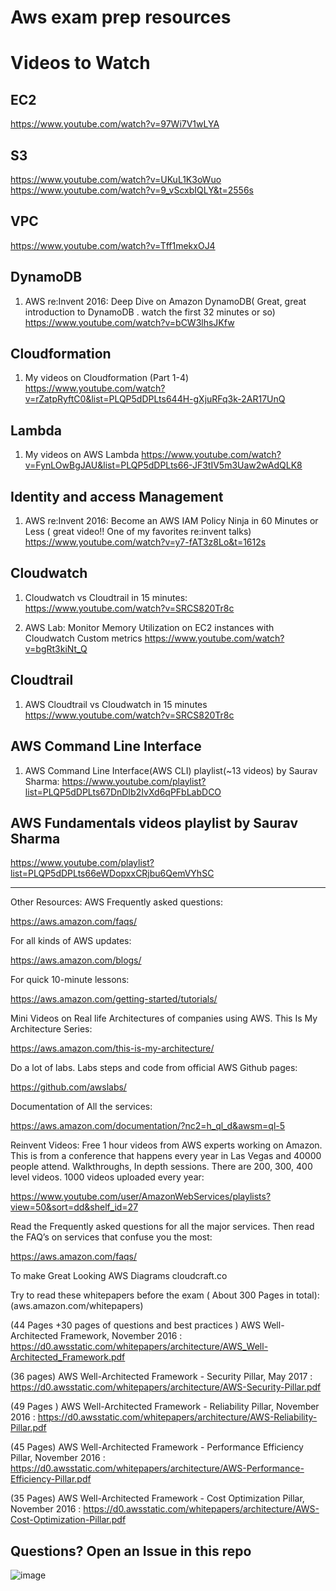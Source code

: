 # Aws exam prep resources


# Videos to Watch

## EC2
https://www.youtube.com/watch?v=97Wi7V1wLYA

## S3
https://www.youtube.com/watch?v=UKuL1K3oWuo
https://www.youtube.com/watch?v=9_vScxbIQLY&t=2556s

## VPC
https://www.youtube.com/watch?v=Tff1mekxOJ4

## DynamoDB 
1) AWS re:Invent 2016: Deep Dive on Amazon DynamoDB( Great, great introduction to DynamoDB . watch the first 32 minutes or so)
  https://www.youtube.com/watch?v=bCW3lhsJKfw 

## Cloudformation
1) My videos on Cloudformation (Part 1-4) 
https://www.youtube.com/watch?v=rZatpRyftC0&list=PLQP5dDPLts644H-gXjuRFq3k-2AR17UnQ

## Lambda
1) My videos on AWS Lambda
https://www.youtube.com/watch?v=FynLOwBgJAU&list=PLQP5dDPLts66-JF3tIV5m3Uaw2wAdQLK8


## Identity and access Management
1)  AWS re:Invent 2016: Become an AWS IAM Policy Ninja in 60 Minutes or Less ( great video!! One of my favorites re:invent talks)
    https://www.youtube.com/watch?v=y7-fAT3z8Lo&t=1612s
    
## Cloudwatch
1) Cloudwatch vs Cloudtrail in 15 minutes:
https://www.youtube.com/watch?v=SRCS820Tr8c


2) AWS Lab: Monitor Memory Utilization on EC2 instances with Cloudwatch Custom metrics
https://www.youtube.com/watch?v=bgRt3kiNt_Q


## Cloudtrail

1) AWS Cloudtrail vs Cloudwatch in 15 minutes 
https://www.youtube.com/watch?v=SRCS820Tr8c

## AWS Command Line Interface 

1) AWS Command Line Interface(AWS CLI) playlist(~13 videos) by Saurav Sharma:
https://www.youtube.com/playlist?list=PLQP5dDPLts67DnDIb2IvXd6qPFbLabDCO

## AWS Fundamentals videos playlist by Saurav Sharma
https://www.youtube.com/playlist?list=PLQP5dDPLts66eWDopxxCRjbu6QemVYhSC

----

Other Resources:
AWS Frequently asked questions:

https://aws.amazon.com/faqs/

For all kinds of AWS updates:

https://aws.amazon.com/blogs/

For quick 10-minute lessons:

https://aws.amazon.com/getting-started/tutorials/

Mini Videos on Real life Architectures of companies using AWS. This Is My Architecture Series:

https://aws.amazon.com/this-is-my-architecture/

Do a lot of labs. Labs steps and code from official AWS Github pages:

https://github.com/awslabs/

Documentation of All the services:

https://aws.amazon.com/documentation/?nc2=h_ql_d&awsm=ql-5

Reinvent Videos: Free 1 hour videos from AWS experts working on Amazon. This is from a conference that happens every year in Las Vegas and 40000 people attend. Walkthroughs, In depth sessions. There are 200, 300, 400 level videos. 1000 videos uploaded every year:

https://www.youtube.com/user/AmazonWebServices/playlists?view=50&sort=dd&shelf_id=27

Read the Frequently asked questions for all the major services. Then read the FAQ’s on services that confuse you the most:

https://aws.amazon.com/faqs/

To make Great Looking AWS Diagrams cloudcraft.co

Try to read these whitepapers before the exam ( About 300 Pages in total):
(aws.amazon.com/whitepapers)

(44 Pages +30 pages of questions and best practices ) AWS Well-Architected Framework, November 2016 :
https://d0.awsstatic.com/whitepapers/architecture/AWS_Well-Architected_Framework.pdf

(36 pages) AWS Well-Architected Framework - Security Pillar, May 2017 :
https://d0.awsstatic.com/whitepapers/architecture/AWS-Security-Pillar.pdf

(49 Pages ) AWS Well-Architected Framework - Reliability Pillar, November 2016 :
https://d0.awsstatic.com/whitepapers/architecture/AWS-Reliability-Pillar.pdf

(45 Pages) AWS Well-Architected Framework - Performance Efficiency Pillar, November 2016 :
https://d0.awsstatic.com/whitepapers/architecture/AWS-Performance-Efficiency-Pillar.pdf

(35 Pages) AWS Well-Architected Framework - Cost Optimization Pillar, November 2016 :
https://d0.awsstatic.com/whitepapers/architecture/AWS-Cost-Optimization-Pillar.pdf



## Questions? Open an Issue in this repo

![image](https://user-images.githubusercontent.com/22568316/43846995-9be6c56c-9afd-11e8-8338-79a18d8847da.png)


